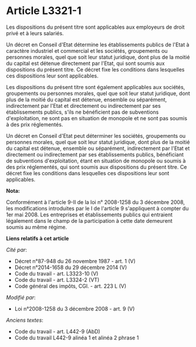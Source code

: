 # Article L3321-1

Les dispositions du présent titre sont applicables aux employeurs de droit privé et à leurs salariés.

Un décret en Conseil d'Etat détermine les établissements publics de l'Etat à caractère industriel et commercial et les
sociétés, groupements ou personnes morales, quel que soit leur statut juridique, dont plus de la moitié du capital est
détenue directement par l'Etat, qui sont soumis aux dispositions du présent titre. Ce décret fixe les conditions dans
lesquelles ces dispositions leur sont applicables.

Les dispositions du présent titre sont également applicables aux sociétés, groupements ou personnes morales, quel que soit
leur statut juridique, dont plus de la moitié du capital est détenue, ensemble ou séparément, indirectement par l'Etat et
directement ou indirectement par ses établissements publics, s'ils ne bénéficient pas de subventions d'exploitation, ne sont
pas en situation de monopole et ne sont pas soumis à des prix réglementés. 

Un décret en Conseil d'Etat peut déterminer les sociétés, groupements ou personnes morales, quel que soit leur statut
juridique, dont plus de la moitié du capital est détenue, ensemble ou séparément, indirectement par l'Etat et directement ou
indirectement par ses établissements publics, bénéficiant de subventions d'exploitation, étant en situation de monopole ou
soumis à des prix réglementés, qui sont soumis aux dispositions du présent titre. Ce décret fixe les conditions dans
lesquelles ces dispositions leur sont applicables.

**Nota:**

Conformément à l'article 9-II de la loi n° 2008-1258 du 3 décembre 2008, les modifications introduites par le I de l'article
9 s'appliquent à compter du 1er mai 2008. Les entreprises et établissements publics qui entraient légalement dans le champ de
la participation à cette date demeurent soumis au même régime.

**Liens relatifs à cet article**

_Cité par_:

  - Décret n°87-948 du 26 novembre 1987 - art. 1 (V)
  - Décret n°2014-1658 du 29 décembre 2014 (V)
  - Code du travail - art. L3323-10 (V)
  - Code du travail - art. L3324-2 (VT)
  - Code général des impôts, CGI. - art. 223 L (V)

_Modifié par_:

  - Loi n°2008-1258 du 3 décembre 2008 - art. 9 (V)

_Anciens textes_:

  - Code du travail - art. L442-9 (AbD)
  - Code du travail L442-9 alinéa 1 et alinéa 2 phrase 1
